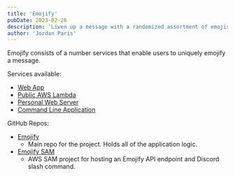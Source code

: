 ```yaml
---
title: 'Emojify'
pubDate: 2023-02-26
description: 'Liven up a message with a randomized assortment of emojis.'
author: 'Jordan Paris'
---
```


Emojify consists of a number services that enable users to uniquely emojify a message.

Services available:
  * [Web App](https://www.hamologist.com/emojify/)
  * [Public AWS Lambda](https://www.github.com/hamologist/emojify-sam#public-resource)
  * [Personal Web Server](https://www.github.com/hamologist/emojify#emojifying-web-server)
  * [Command Line Application](https://www.github.com/hamologist/emojify#command-line-emojifier)

GitHub Repos:
  * [Emojify](https://www.github.com/hamologist/emojify)
    * Main repo for the project. Holds all of the application logic.
  * [Emojify SAM](https://www.github.com/hamologist/emojify-sam)
    * AWS SAM project for hosting an Emojify API endpoint and Discord slash command.
